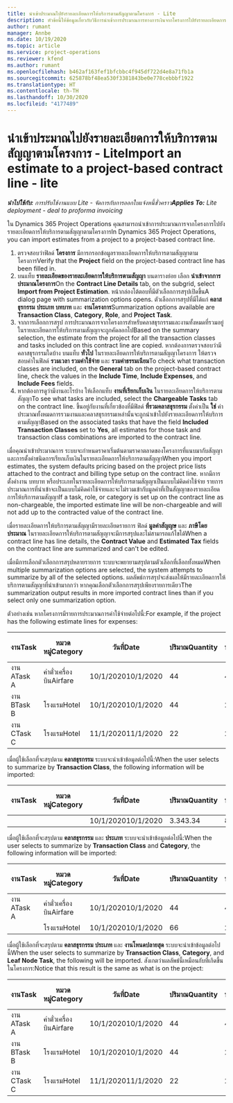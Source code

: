 ```yaml
---
title: นำเข้าประมาณไปยังรายละเอียดการให้บริการตามสัญญาตามโครงการ - Lite
description: หัวข้อนี้ให้ข้อมูลเกี่ยวกับวิธีการนำเข้าการประมาณการทางการเงินจากโครงการไปยังรายละเอียดการให้บริการตามสัญญา
author: rumant
manager: Annbe
ms.date: 10/19/2020
ms.topic: article
ms.service: project-operations
ms.reviewer: kfend
ms.author: rumant
ms.openlocfilehash: b462af163fef1bfcbbc4f945df722d4e8a71fb1a
ms.sourcegitcommit: 625878bf48ea530f3381843be0e778cebbbf1922
ms.translationtype: HT
ms.contentlocale: th-TH
ms.lasthandoff: 10/30/2020
ms.locfileid: "4177489"
---
```

# <a name="import-an-estimate-to-a-project-based-contract-line---lite"></a><span data-ttu-id="9eb52-103">นำเข้าประมาณไปยังรายละเอียดการให้บริการตามสัญญาตามโครงการ - Lite</span><span class="sxs-lookup"><span data-stu-id="9eb52-103">Import an estimate to a project-based contract line - lite</span></span>

<span data-ttu-id="9eb52-104">_**นำไปใช้กับ:** การปรับใช้งานแบบ Lite - จัดการกับการออกใบแจ้งหนี้ชั่วคราว_</span><span class="sxs-lookup"><span data-stu-id="9eb52-104">_**Applies To:** Lite deployment - deal to proforma invoicing_</span></span>

<span data-ttu-id="9eb52-105">ใน Dynamics 365 Project Operations คุณสามารถนำเข้าการประมาณการจากโครงการไปยังรายละเอียดการให้บริการตามสัญญาตามโครงการ</span><span class="sxs-lookup"><span data-stu-id="9eb52-105">In Dynamics 365 Project Operations, you can import estimates from a project to a project-based contract line.</span></span>

1. <span data-ttu-id="9eb52-106">ตรวจสอบว่าฟิลด์ **โครงการ** มีการกรอกข้อมูลรายละเอียดการให้บริการตามสัญญาตามโครงการ</span><span class="sxs-lookup"><span data-stu-id="9eb52-106">Verify that the **Project** field on the project-based contract line has been filled in.</span></span>
2. <span data-ttu-id="9eb52-107">บนแท็บ **รายละเอียดของรายละเอียดการให้บริการตามสัญญา** บนตารางย่อย เลือก **นำเข้าจากการประมาณโครงการ**</span><span class="sxs-lookup"><span data-stu-id="9eb52-107">On the **Contract Line Details** tab, on the subgrid, select **Import from Project Estimation**.</span></span> <span data-ttu-id="9eb52-108">หน้ากล่องโต้ตอบที่มีตัวเลือกการสรุปเปิดขึ้น</span><span class="sxs-lookup"><span data-stu-id="9eb52-108">A dialog page with summarization options opens.</span></span> <span data-ttu-id="9eb52-109">ตัวเลือกการสรุปที่มีได้แก่ **คลาสธุรกรรม** **ประเภท** **บทบาท** และ **งานโครงการ**</span><span class="sxs-lookup"><span data-stu-id="9eb52-109">Summarization options available are **Transaction Class**, **Category**, **Role**, and **Project Task**.</span></span>
3. <span data-ttu-id="9eb52-110">จากการเลือกการสรุป การประมาณการจากโครงการสำหรับคลาสธุรกรรมและงานทั้งหมดที่รวมอยู่ในรายละเอียดการให้บริการตามสัญญาจะถูกคัดลอกไป</span><span class="sxs-lookup"><span data-stu-id="9eb52-110">Based on the summary selection, the estimate from the project for all the transaction classes and tasks included on this contract line are copied.</span></span> <span data-ttu-id="9eb52-111">หากต้องการตรวจสอบว่ามีคลาสธุรกรรมใดบ้าง บนแท็บ **ทั่วไป** ในรายละเอียดการให้บริการตามสัญญาโครงการ ให้ตรวจสอบค่าในฟิลด์ **รวมเวลา** **รวมค่าใช้จ่าย** และ **รวมค่าธรรมเนียม**</span><span class="sxs-lookup"><span data-stu-id="9eb52-111">To check what transaction classes are included, on the **General** tab on the project-based contract line, check the values in the **Include Time**, **Include Expenses**, and **Include Fees** fields.</span></span> 
4. <span data-ttu-id="9eb52-112">หากต้องการดูว่ามีงานอะไรบ้าง ให้เลือกแท็บ **งานที่เรียกเก็บเงิน** ในรายละเอียดการให้บริการตามสัญญา</span><span class="sxs-lookup"><span data-stu-id="9eb52-112">To see what tasks are included, select the **Chargeable Tasks** tab on the contract line.</span></span> <span data-ttu-id="9eb52-113">ขึ้นอยู่กับงานที่เกี่ยวข้องที่มีฟิลด์ **ที่รวมคลาสธุรกรรม** ตั้งค่าเป็น **ใช่** ค่าประมาณทั้งหมดการรวมงานและคลาสธุรกรรมเหล่านั้นจะถูกนำเข้าไปยังรายละเอียดการให้บริการตามสัญญา</span><span class="sxs-lookup"><span data-stu-id="9eb52-113">Based on the associated tasks that have the field **Included Transaction Classes** set to **Yes**, all estimates for those task and transaction class combinations are imported to the contract line.</span></span>

<span data-ttu-id="9eb52-114">เมื่อคุณนำเข้าประมาณการ ระบบจะกำหนดราคาเริ่มต้นตามราคาตลาดของโครงการที่แนบมากับสัญญาและการตั้งค่าชนิดการเรียกเก็บเงินในรายละเอียดการให้บริการตามสัญญา</span><span class="sxs-lookup"><span data-stu-id="9eb52-114">When you import estimates, the system defaults pricing based on the project price lists attached to the contract and billing type setup on the contract line.</span></span> <span data-ttu-id="9eb52-115">หากมีการตั้งค่างาน บทบาท หรือประเภทในรายละเอียดการให้บริการตามสัญญาเป็นแบบไม่คิดค่าใช้จ่าย รายการประมาณการที่นำเข้าจะเป็นแบบไม่คิดค่าใช้จ่ายและจะไม่รวมเข้ากับมูลค่าที่เป็นสัญญาของรายละเอียดการให้บริการตามสัญญา</span><span class="sxs-lookup"><span data-stu-id="9eb52-115">If a task, role, or category is set up on the contract line as non-chargeable, the imported estimate line will be non-chargeable and will not add up to the contracted value of the contract line.</span></span>

<span data-ttu-id="9eb52-116">เมื่อรายละเอียดการให้บริการตามสัญญามีรายละเอียดรายการ ฟิลด์ **มูลค่าสัญญษ** และ **ภาษีโดยประมาณ** ในรายละเอียดการให้บริการตามสัญญาจะมีการสรุปและไม่สามารถแก้ไขได้</span><span class="sxs-lookup"><span data-stu-id="9eb52-116">When a contract line has line details, the **Contract Value** and **Estimated Tax** fields on the contract line are summarized and can't be edited.</span></span>

<span data-ttu-id="9eb52-117">เมื่อมีการเลือกตัวเลือกการสรุปหลายรายการ ระบบจะพยายามสรุปตามตัวเลือกที่เลือกทั้งหมด</span><span class="sxs-lookup"><span data-stu-id="9eb52-117">When multiple summarization options are selected, the system attempts to summarize by all of the selected options.</span></span> <span data-ttu-id="9eb52-118">ผลลัพธ์การสรุปจะส่งผลให้มีรายละเอียดการให้บริการตามสัญญาที่นำเข้ามากกว่า หากคุณเลือกตัวเลือกการสรุปเพียงรายการเดียว</span><span class="sxs-lookup"><span data-stu-id="9eb52-118">The summarization output results in more imported contract lines than if you select only one summarization option.</span></span>

<span data-ttu-id="9eb52-119">ตัวอย่างเช่น หากโครงการมีรายการประมาณการค่าใช้จ่ายต่อไปนี้:</span><span class="sxs-lookup"><span data-stu-id="9eb52-119">For example, if the project has the following estimate lines for expenses:</span></span>

| <span data-ttu-id="9eb52-120">งาน</span><span class="sxs-lookup"><span data-stu-id="9eb52-120">Task</span></span> | <span data-ttu-id="9eb52-121">หมวดหมู่</span><span class="sxs-lookup"><span data-stu-id="9eb52-121">Category</span></span> | <span data-ttu-id="9eb52-122">วันที่</span><span class="sxs-lookup"><span data-stu-id="9eb52-122">Date</span></span> | <span data-ttu-id="9eb52-123">ปริมาณ</span><span class="sxs-lookup"><span data-stu-id="9eb52-123">Quantity</span></span> | <span data-ttu-id="9eb52-124">ราคาต่อหน่วย</span><span class="sxs-lookup"><span data-stu-id="9eb52-124">Unit price</span></span> | <span data-ttu-id="9eb52-125">จำนวน</span><span class="sxs-lookup"><span data-stu-id="9eb52-125">Amount</span></span> |
| --- | --- | --- | --- | --- | --- |
| <span data-ttu-id="9eb52-126">งาน A</span><span class="sxs-lookup"><span data-stu-id="9eb52-126">Task A</span></span> | <span data-ttu-id="9eb52-127">ค่าตั๋วเครื่องบิน</span><span class="sxs-lookup"><span data-stu-id="9eb52-127">Airfare</span></span> | <span data-ttu-id="9eb52-128">10/1/2020</span><span class="sxs-lookup"><span data-stu-id="9eb52-128">10/1/2020</span></span> | <span data-ttu-id="9eb52-129">4</span><span class="sxs-lookup"><span data-stu-id="9eb52-129">4</span></span> | <span data-ttu-id="9eb52-130">400</span><span class="sxs-lookup"><span data-stu-id="9eb52-130">400</span></span> | <span data-ttu-id="9eb52-131">1600</span><span class="sxs-lookup"><span data-stu-id="9eb52-131">1600</span></span> |
| <span data-ttu-id="9eb52-132">งาน B</span><span class="sxs-lookup"><span data-stu-id="9eb52-132">Task B</span></span> | <span data-ttu-id="9eb52-133">โรงแรม</span><span class="sxs-lookup"><span data-stu-id="9eb52-133">Hotel</span></span> | <span data-ttu-id="9eb52-134">10/1/2020</span><span class="sxs-lookup"><span data-stu-id="9eb52-134">10/1/2020</span></span> | <span data-ttu-id="9eb52-135">4</span><span class="sxs-lookup"><span data-stu-id="9eb52-135">4</span></span> | <span data-ttu-id="9eb52-136">200</span><span class="sxs-lookup"><span data-stu-id="9eb52-136">200</span></span> | <span data-ttu-id="9eb52-137">800</span><span class="sxs-lookup"><span data-stu-id="9eb52-137">800</span></span> |
| <span data-ttu-id="9eb52-138">งาน C</span><span class="sxs-lookup"><span data-stu-id="9eb52-138">Task C</span></span> | <span data-ttu-id="9eb52-139">โรงแรม</span><span class="sxs-lookup"><span data-stu-id="9eb52-139">Hotel</span></span> | <span data-ttu-id="9eb52-140">11/1/2020</span><span class="sxs-lookup"><span data-stu-id="9eb52-140">11/1/2020</span></span> | <span data-ttu-id="9eb52-141">2</span><span class="sxs-lookup"><span data-stu-id="9eb52-141">2</span></span> | <span data-ttu-id="9eb52-142">200</span><span class="sxs-lookup"><span data-stu-id="9eb52-142">200</span></span> | <span data-ttu-id="9eb52-143">400</span><span class="sxs-lookup"><span data-stu-id="9eb52-143">400</span></span> |

<span data-ttu-id="9eb52-144">เมื่อผู้ใช้เลือกที่จะสรุปตาม **คลาสธุรกรรม** ระบบจะนำเข้าข้อมูลต่อไปนี้:</span><span class="sxs-lookup"><span data-stu-id="9eb52-144">When the user selects to summarize by **Transaction Class**, the following information will be imported:</span></span>

| <span data-ttu-id="9eb52-145">งาน</span><span class="sxs-lookup"><span data-stu-id="9eb52-145">Task</span></span> | <span data-ttu-id="9eb52-146">หมวดหมู่</span><span class="sxs-lookup"><span data-stu-id="9eb52-146">Category</span></span> | <span data-ttu-id="9eb52-147">วันที่</span><span class="sxs-lookup"><span data-stu-id="9eb52-147">Date</span></span> | <span data-ttu-id="9eb52-148">ปริมาณ</span><span class="sxs-lookup"><span data-stu-id="9eb52-148">Quantity</span></span> | <span data-ttu-id="9eb52-149">ราคาต่อหน่วย</span><span class="sxs-lookup"><span data-stu-id="9eb52-149">Unit price</span></span> | <span data-ttu-id="9eb52-150">จำนวน</span><span class="sxs-lookup"><span data-stu-id="9eb52-150">Amount</span></span> |
| --- | --- | --- | --- | --- | --- |
| &nbsp; | &nbsp; | <span data-ttu-id="9eb52-151">10/1/2020</span><span class="sxs-lookup"><span data-stu-id="9eb52-151">10/1/2020</span></span> | <span data-ttu-id="9eb52-152">3.34</span><span class="sxs-lookup"><span data-stu-id="9eb52-152">3.34</span></span> | <span data-ttu-id="9eb52-153">840</span><span class="sxs-lookup"><span data-stu-id="9eb52-153">840</span></span> | <span data-ttu-id="9eb52-154">2800</span><span class="sxs-lookup"><span data-stu-id="9eb52-154">2800</span></span> |

<span data-ttu-id="9eb52-155">เมื่อผู้ใช้เลือกที่จะสรุปตาม **คลาสธุรกรรม** และ **ประเภท** ระบบจะนำเข้าข้อมูลต่อไปนี้:</span><span class="sxs-lookup"><span data-stu-id="9eb52-155">When the user selects to summarize by **Transaction Class** and **Category**, the following information will be imported:</span></span>

| <span data-ttu-id="9eb52-156">งาน</span><span class="sxs-lookup"><span data-stu-id="9eb52-156">Task</span></span> | <span data-ttu-id="9eb52-157">หมวดหมู่</span><span class="sxs-lookup"><span data-stu-id="9eb52-157">Category</span></span> | <span data-ttu-id="9eb52-158">วันที่</span><span class="sxs-lookup"><span data-stu-id="9eb52-158">Date</span></span> | <span data-ttu-id="9eb52-159">ปริมาณ</span><span class="sxs-lookup"><span data-stu-id="9eb52-159">Quantity</span></span> | <span data-ttu-id="9eb52-160">ราคาต่อหน่วย</span><span class="sxs-lookup"><span data-stu-id="9eb52-160">Unit price</span></span> | <span data-ttu-id="9eb52-161">จำนวน</span><span class="sxs-lookup"><span data-stu-id="9eb52-161">Amount</span></span> |
| --- | --- | --- | --- | --- | --- |
| <span data-ttu-id="9eb52-162">งาน A</span><span class="sxs-lookup"><span data-stu-id="9eb52-162">Task A</span></span> | <span data-ttu-id="9eb52-163">ค่าตั๋วเครื่องบิน</span><span class="sxs-lookup"><span data-stu-id="9eb52-163">Airfare</span></span> | <span data-ttu-id="9eb52-164">10/1/2020</span><span class="sxs-lookup"><span data-stu-id="9eb52-164">10/1/2020</span></span> | <span data-ttu-id="9eb52-165">4</span><span class="sxs-lookup"><span data-stu-id="9eb52-165">4</span></span> | <span data-ttu-id="9eb52-166">400</span><span class="sxs-lookup"><span data-stu-id="9eb52-166">400</span></span> | <span data-ttu-id="9eb52-167">1600</span><span class="sxs-lookup"><span data-stu-id="9eb52-167">1600</span></span> |
| &nbsp;| <span data-ttu-id="9eb52-168">โรงแรม</span><span class="sxs-lookup"><span data-stu-id="9eb52-168">Hotel</span></span> | <span data-ttu-id="9eb52-169">10/1/2020</span><span class="sxs-lookup"><span data-stu-id="9eb52-169">10/1/2020</span></span> | <span data-ttu-id="9eb52-170">6</span><span class="sxs-lookup"><span data-stu-id="9eb52-170">6</span></span> | <span data-ttu-id="9eb52-171">200</span><span class="sxs-lookup"><span data-stu-id="9eb52-171">200</span></span> | <span data-ttu-id="9eb52-172">1200</span><span class="sxs-lookup"><span data-stu-id="9eb52-172">1200</span></span> |

<span data-ttu-id="9eb52-173">เมื่อผู้ใช้เลือกที่จะสรุปตาม **คลาสธุรกรรม** **ประเภท** และ **งานโหนดปลายสุด** ระบบจะนำเข้าข้อมูลต่อไปนี้</span><span class="sxs-lookup"><span data-stu-id="9eb52-173">When the user selects to summarize by **Transaction Class**, **Category**, and **Leaf Node Task**, the following will be imported.</span></span> <span data-ttu-id="9eb52-174">สังเกตว่าผลลัพธ์นี้เหมือนกับที่เกิดขึ้นในโครงการ:</span><span class="sxs-lookup"><span data-stu-id="9eb52-174">Notice that this result is the same as what is on the project:</span></span>

| <span data-ttu-id="9eb52-175">งาน</span><span class="sxs-lookup"><span data-stu-id="9eb52-175">Task</span></span> | <span data-ttu-id="9eb52-176">หมวดหมู่</span><span class="sxs-lookup"><span data-stu-id="9eb52-176">Category</span></span> | <span data-ttu-id="9eb52-177">วันที่</span><span class="sxs-lookup"><span data-stu-id="9eb52-177">Date</span></span> | <span data-ttu-id="9eb52-178">ปริมาณ</span><span class="sxs-lookup"><span data-stu-id="9eb52-178">Quantity</span></span> | <span data-ttu-id="9eb52-179">ราคาต่อหน่วย</span><span class="sxs-lookup"><span data-stu-id="9eb52-179">Unit price</span></span> | <span data-ttu-id="9eb52-180">จำนวน</span><span class="sxs-lookup"><span data-stu-id="9eb52-180">Amount</span></span> |
| --- | --- | --- | --- | --- | --- |
| <span data-ttu-id="9eb52-181">งาน A</span><span class="sxs-lookup"><span data-stu-id="9eb52-181">Task A</span></span> | <span data-ttu-id="9eb52-182">ค่าตั๋วเครื่องบิน</span><span class="sxs-lookup"><span data-stu-id="9eb52-182">Airfare</span></span> | <span data-ttu-id="9eb52-183">10/1/2020</span><span class="sxs-lookup"><span data-stu-id="9eb52-183">10/1/2020</span></span> | <span data-ttu-id="9eb52-184">4</span><span class="sxs-lookup"><span data-stu-id="9eb52-184">4</span></span> | <span data-ttu-id="9eb52-185">400</span><span class="sxs-lookup"><span data-stu-id="9eb52-185">400</span></span> | <span data-ttu-id="9eb52-186">1600</span><span class="sxs-lookup"><span data-stu-id="9eb52-186">1600</span></span> |
| <span data-ttu-id="9eb52-187">งาน B</span><span class="sxs-lookup"><span data-stu-id="9eb52-187">Task B</span></span> | <span data-ttu-id="9eb52-188">โรงแรม</span><span class="sxs-lookup"><span data-stu-id="9eb52-188">Hotel</span></span> | <span data-ttu-id="9eb52-189">10/1/2020</span><span class="sxs-lookup"><span data-stu-id="9eb52-189">10/1/2020</span></span> | <span data-ttu-id="9eb52-190">4</span><span class="sxs-lookup"><span data-stu-id="9eb52-190">4</span></span> | <span data-ttu-id="9eb52-191">200</span><span class="sxs-lookup"><span data-stu-id="9eb52-191">200</span></span> | <span data-ttu-id="9eb52-192">800</span><span class="sxs-lookup"><span data-stu-id="9eb52-192">800</span></span> |
| <span data-ttu-id="9eb52-193">งาน C</span><span class="sxs-lookup"><span data-stu-id="9eb52-193">Task C</span></span> | <span data-ttu-id="9eb52-194">โรงแรม</span><span class="sxs-lookup"><span data-stu-id="9eb52-194">Hotel</span></span> | <span data-ttu-id="9eb52-195">11/1/2020</span><span class="sxs-lookup"><span data-stu-id="9eb52-195">11/1/2020</span></span> | <span data-ttu-id="9eb52-196">2</span><span class="sxs-lookup"><span data-stu-id="9eb52-196">2</span></span> | <span data-ttu-id="9eb52-197">200</span><span class="sxs-lookup"><span data-stu-id="9eb52-197">200</span></span> | <span data-ttu-id="9eb52-198">400</span><span class="sxs-lookup"><span data-stu-id="9eb52-198">400</span></span> |
